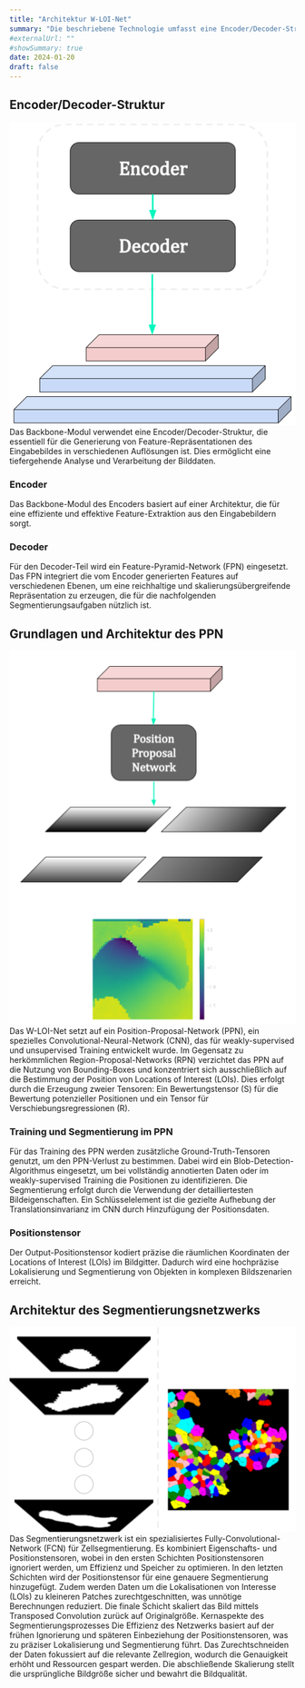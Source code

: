 ```yaml
---
title: "Architektur W-LOI-Net"
summary: "Die beschriebene Technologie umfasst eine Encoder/Decoder-Struktur mit ConvNeXt und FPN für tiefgehende Bildanalyse, ein Position-Proposal-Network (PPN) zur präzisen Lokalisierung ohne Bounding-Boxes, und ein spezialisiertes Fully-Convolutional-Network (FCN) für effiziente Zellsegmentierung. Diese Kombination ermöglicht effektive Bildverarbeitung und -segmentierung durch fortschrittliche Feature-Extraktion und gezielte Analyse von Interessensbereichen."
#externalUrl: ""
#showSummary: true
date: 2024-01-20
draft: false
---
```


## Encoder/Decoder-Struktur
![Alt text](images/Enc-Decoder.png)  
Das Backbone-Modul verwendet eine Encoder/Decoder-Struktur, die essentiell für die Generierung von Feature-Repräsentationen des Eingabebildes in verschiedenen Auflösungen ist. Dies ermöglicht eine tiefergehende Analyse und Verarbeitung der Bilddaten.

### Encoder

Das Backbone-Modul des Encoders basiert auf einer Architektur, die für eine effiziente und effektive Feature-Extraktion aus den Eingabebildern sorgt.

### Decoder

Für den Decoder-Teil wird ein Feature-Pyramid-Network (FPN) eingesetzt. Das FPN integriert die vom Encoder generierten Features auf verschiedenen Ebenen, um eine reichhaltige und skalierungsübergreifende Repräsentation zu erzeugen, die für die nachfolgenden Segmentierungsaufgaben nützlich ist.

## Grundlagen und Architektur des PPN

![Alt text](<images/PPN + Tensor.png>)
Das W-LOI-Net setzt auf ein Position-Proposal-Network (PPN), ein spezielles Convolutional-Neural-Network (CNN), das für weakly-supervised und unsupervised Training entwickelt wurde. Im Gegensatz zu herkömmlichen Region-Proposal-Networks (RPN) verzichtet das PPN auf die Nutzung von Bounding-Boxes und konzentriert sich ausschließlich auf die Bestimmung der Position von Locations of Interest (LOIs). Dies erfolgt durch die Erzeugung zweier Tensoren: Ein Bewertungstensor (S) für die Bewertung potenzieller Positionen und ein Tensor für Verschiebungsregressionen (R).
### Training und Segmentierung im PPN

Für das Training des PPN werden zusätzliche Ground-Truth-Tensoren genutzt, um den PPN-Verlust zu bestimmen. Dabei wird ein Blob-Detection-Algorithmus eingesetzt, um bei vollständig annotierten Daten oder im weakly-supervised Training die Positionen zu identifizieren. Die Segmentierung erfolgt durch die Verwendung der detailliertesten Bildeigenschaften. Ein Schlüsselelement ist die gezielte Aufhebung der Translationsinvarianz im CNN durch Hinzufügung der Positionsdaten.
### Positionstensor

Der Output-Positionstensor kodiert präzise die räumlichen Koordinaten der Locations of Interest (LOIs) im Bildgitter. Dadurch wird eine hochpräzise Lokalisierung und Segmentierung von Objekten in komplexen Bildszenarien erreicht.

## Architektur des Segmentierungsnetzwerks

![Alt text](images/Segmentation.png)  
Das Segmentierungsnetzwerk ist ein spezialisiertes Fully-Convolutional-Network (FCN) für Zellsegmentierung. Es kombiniert Eigenschafts- und Positionstensoren, wobei in den ersten Schichten Positionstensoren ignoriert werden, um Effizienz und Speicher zu optimieren. In den letzten Schichten wird der Positionstensor für eine genauere Segmentierung hinzugefügt. Zudem werden Daten um die Lokalisationen von Interesse (LOIs) zu kleineren Patches zurechtgeschnitten, was unnötige Berechnungen reduziert. Die finale Schicht skaliert das Bild mittels Transposed Convolution zurück auf Originalgröße.
Kernaspekte des Segmentierungsprozesses
Die Effizienz des Netzwerks basiert auf der frühen Ignorierung und späteren Einbeziehung der Positionstensoren, was zu präziser Lokalisierung und Segmentierung führt. Das Zurechtschneiden der Daten fokussiert auf die relevante Zellregion, wodurch die Genauigkeit erhöht und Ressourcen gespart werden. Die abschließende Skalierung stellt die ursprüngliche Bildgröße sicher und bewahrt die Bildqualität.


